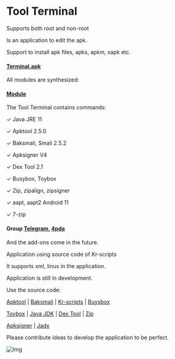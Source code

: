 # Tool Terminal

Supports both root and non-root

Is an application to edit the apk.

Support to install apk files, apks, apkm, xapk etc.

#### [Terminal.apk](https://github.com/kakathic/Tool-Terminal/releases/tag/Apk) 

All modules are synthesized:

#### [Module](https://github.com/kakathic/Tool-Terminal/releases/tag/module)

The Tool Terminal contains commands:

✓ Java JRE 11

✓ Apktool 2.5.0

✓ Baksmali, Smali 2.5.2

✓ Apksigner V4

✓ Dex Tool 2.1

✓ Busybox, Toybox

✓ Zip, zipalign, zipsigner

✓ aapt, aapt2 Android 11

✓ 7-zip 

#### Group [Telegram](https://t.me/Tool_Terminal), [4pda](https://4pda.ru/forum/index.php?showtopic=1023049)

And the add-ons come in the future.

Application using source code of Kr-scripts

It supports xml, linux in the application.

Application is still in development.


Use the source code:

[Apktool](https://github.com/iBotPeaches/Apktool) | [Baksmali](https://github.com/JesusFreke/smali) | [Kr-scripts](https://github.com/helloklf/kr-scripts) | [Buysbox](https://github.com/Magisk-Modules-Repo/busybox-ndk)

[Toybox](http://landley.net/toybox/bin) | [Java JDK](https://adoptopenjdk.net) | [Dex Tool](https://github.com/pxb1988/dex2jar) | [Zip](https://github.com/Magisk-Modules-Repo/zipsigner)

[Apksigner](https://github.com/fornwall/apksigner) | [Jadx](https://github.com/skylot/jadx)



Please contribute ideas to develop the application to be perfect.

![Img](https://github.com/kakathic/Tool-Tool/releases/download/Img/IMG.jpg)
